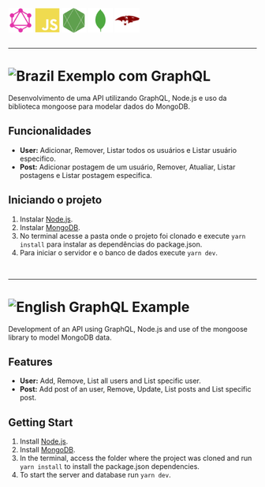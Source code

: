 <div style="display: inline_block">
  <img align="center" height="50" width="50" src="https://raw.githubusercontent.com/devicons/devicon/master/icons/graphql/graphql-plain.svg">
  <img align="center" height="50" width="50" src="https://raw.githubusercontent.com/devicons/devicon/master/icons/javascript/javascript-plain.svg">
  <img align="center" height="50" width="50" src="https://github.com/devicons/devicon/blob/master/icons/nodejs/nodejs-plain.svg">
  <img align="center" height="50" width="50" src="https://raw.githubusercontent.com/devicons/devicon/master/icons/mongodb/mongodb-plain.svg">
  <img align="center" height="50" width="50" src="https://raw.githubusercontent.com/devicons/devicon/master/icons/mongoose/mongoose-original.svg">
</div>

<br/>

---

# <img height="30" width="30" src="https://img.icons8.com/?size=100&id=iHI2gDXCsMzH&format=png&color=000000" alt="Brazil" /> Exemplo com GraphQL
Desenvolvimento de uma API utilizando GraphQL, Node.js e uso da biblioteca mongoose para modelar dados do MongoDB.

## Funcionalidades
- **User:** Adicionar, Remover, Listar todos os usuários e Listar usuário especifico.
- **Post:** Adicionar postagem de um usuário, Remover, Atualiar, Listar postagens e Listar postagem especifica.

## Iniciando o projeto
1. Instalar <a href="https://nodejs.org/en">Node.js</a>.
2. Instalar <a href="https://www.mongodb.com/try/download/community">MongoDB</a>.
3. No terminal acesse a pasta onde o projeto foi clonado e execute `yarn install` para instalar as dependências do package.json.
4. Para iniciar o servidor e o banco de dados execute `yarn dev`.
   
<br/>

---

# <img height="30" width="30" src="https://img.icons8.com/?size=100&id=yzSggttkqLf4&format=png&color=000000" alt="English" /> GraphQL Example
Development of an API using GraphQL, Node.js and use of the mongoose library to model MongoDB data.

## Features
- **User:** Add, Remove, List all users and List specific user.
- **Post:** Add post of an user, Remove, Update, List posts and List specific post.

## Getting Start
1. Install <a href="https://nodejs.org/en">Node.js</a>.
2. Install <a href="https://www.mongodb.com/try/download/community">MongoDB</a>.
3. In the terminal, access the folder where the project was cloned and run `yarn install` to install the package.json dependencies.
4. To start the server and database run `yarn dev`.

